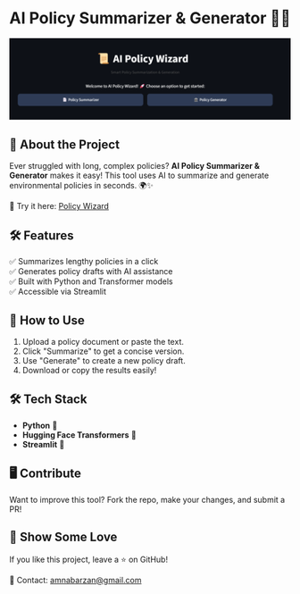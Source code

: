 # AI Policy Summarizer & Generator 📝🤖

![AI Policy Summarizer](https://github.com/AmnaBarzan/AI-Policy-Summarizer-Generator/blob/main/App_image)

## 🚀 About the Project
Ever struggled with long, complex policies? **AI Policy Summarizer & Generator** makes it easy! This tool uses AI to summarize and generate environmental policies in seconds. 🌍✨

🔗 Try it here: [Policy Wizard](https://policywizard.streamlit.app/)

## 🛠️ Features
✅ Summarizes lengthy policies in a click  
✅ Generates policy drafts with AI assistance  
✅ Built with Python and Transformer models  
✅ Accessible via Streamlit

## 📂 How to Use
1. Upload a policy document or paste the text.
2. Click "Summarize" to get a concise version.
3. Use "Generate" to create a new policy draft.
4. Download or copy the results easily!

## 🛠️ Tech Stack
- **Python** 🐍
- **Hugging Face Transformers** 🤗
- **Streamlit** 🎈

## 🖥️ Contribute
Want to improve this tool? Fork the repo, make your changes, and submit a PR!

## 🌟 Show Some Love
If you like this project, leave a ⭐ on GitHub!

📧 Contact: amnabarzan@gmail.com
